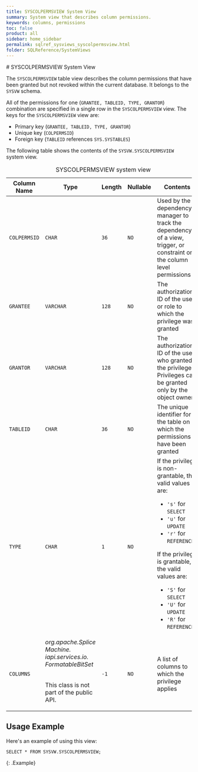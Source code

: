 ```yaml
---
title: SYSCOLPERMSVIEW System View
summary: System view that describes column permissions.
keywords: columns, permissions
toc: false
product: all
sidebar: home_sidebar
permalink: sqlref_sysviews_syscolpermsview.html
folder: SQLReference/SystemViews
---
```

<section>
<div class="TopicContent" data-swiftype-index="true" markdown="1">
# SYSCOLPERMSVIEW System View

The `SYSCOLPERMSVIEW` table view describes the column permissions that have been granted but not revoked within the current database. It belongs to the `SYSVW` schema.

All of the permissions for one (`GRANTEE, TABLEID, TYPE, GRANTOR`)
combination are specified in a single row in the `SYSCOLPERMSVIEW` view.
The keys for the `SYSCOLPERMSVIEW` view are:

* Primary key (`GRANTEE, TABLEID, TYPE, GRANTOR`)
* Unique key (`COLPERMSID`)
* Foreign key (`TABLEID` references `SYS.SYSTABLES`)

The following table shows the contents of the `SYSVW.SYSCOLPERMSVIEW`
system view.

<table>
    <caption>SYSCOLPERMSVIEW system view</caption>
    <col />
    <col />
    <col />
    <col />
    <col />
    <thead>
        <tr>
            <th>Column Name</th>
            <th>Type</th>
            <th>Length</th>
            <th>Nullable</th>
            <th>Contents</th>
        </tr>
    </thead>
    <tbody>
        <tr>
            <td><code>COLPERMSID</code></td>
            <td><code>CHAR</code></td>
            <td><code>36</code></td>
            <td><code>NO</code></td>
            <td>Used by the dependency manager to track the dependency
of a view, trigger, or constraint on the column level permissions</td>
        </tr>
        <tr>
            <td><code>GRANTEE</code></td>
            <td><code>VARCHAR</code></td>
            <td><code>128</code></td>
            <td><code>NO</code></td>
            <td>The authorization ID of the user or role to which the
privilege was granted</td>
        </tr>
        <tr>
            <td><code>GRANTOR</code></td>
            <td><code>VARCHAR</code></td>
            <td><code>128</code></td>
            <td><code>NO</code></td>
            <td>The authorization ID of the user who granted the privilege.
Privileges can be granted only by the object owner</td>
        </tr>
        <tr>
            <td><code>TABLEID</code></td>
            <td><code>CHAR</code></td>
            <td><code>36</code></td>
            <td><code>NO</code></td>
            <td>The unique identifier for the table on which the permissions
have been granted</td>
        </tr>
        <tr>
            <td><code>TYPE</code></td>
            <td><code>CHAR</code></td>
            <td><code>1</code></td>
            <td><code>NO</code></td>
            <td>If the privilege is non-grantable, the valid values are:
<ul><li><code>'s'</code> for <code>SELECT</code></li><li><code>'u'</code> for <code>UPDATE</code></li><li><code>'r'</code> for <code>REFERENCES</code><br /></li></ul><p>
If the privilege is grantable, the valid values are:
</p><ul><li><code>'S'</code> for <code>SELECT</code></li><li><code>'U'</code> for <code>UPDATE</code></li><li><code>'R'</code> for <code>REFERENCES</code></li></ul></td>
        </tr>
        <tr>
            <td><code>COLUMNS</code></td>
            <td><em>org.apache.Splice Machine.
iapi.services.io.
FormatableBitSet</em>
                <br />
                <br />
                <p>This class is not part of the public API.</p>
            </td>
            <td><code>-1</code></td>
            <td><code>NO</code></td>
            <td>A list of columns to which the privilege applies</td>
        </tr>
    </tbody>
</table>

## Usage Example

Here's an example of using this view:

```
SELECT * FROM SYSVW.SYSCOLPERMSVIEW;
```
{: .Example}

</div>
</section>
